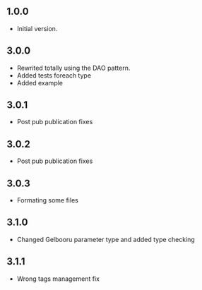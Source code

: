 ## 1.0.0

- Initial version.


## 3.0.0

- Rewrited totally using the DAO pattern.
- Added tests foreach type
- Added example

## 3.0.1

- Post pub publication fixes

## 3.0.2

- Post pub publication fixes

## 3.0.3

- Formating some files 

## 3.1.0

- Changed Gelbooru parameter type and added type checking

## 3.1.1

- Wrong tags management fix